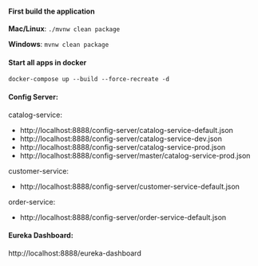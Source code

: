 
#### First build the application
**Mac/Linux**:
`./mvnw clean package` 

**Windows**:
`mvnw clean package`

#### Start all apps in docker
`docker-compose up --build --force-recreate -d`


#### Config Server: 
catalog-service: 
* http://localhost:8888/config-server/catalog-service-default.json
* http://localhost:8888/config-server/catalog-service-dev.json
* http://localhost:8888/config-server/catalog-service-prod.json
* http://localhost:8888/config-server/master/catalog-service-prod.json

customer-service: 
* http://localhost:8888/config-server/customer-service-default.json

order-service: 
* http://localhost:8888/config-server/order-service-default.json

#### Eureka Dashboard: 
http://localhost:8888/eureka-dashboard

